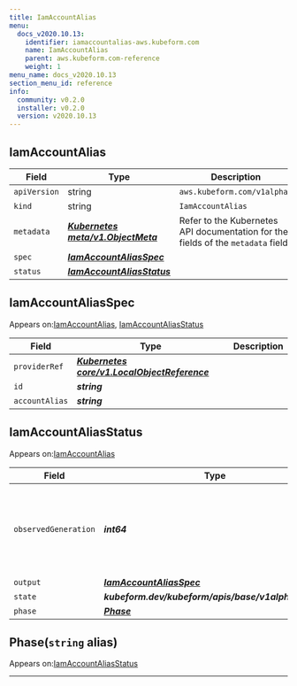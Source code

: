 ```yaml
---
title: IamAccountAlias
menu:
  docs_v2020.10.13:
    identifier: iamaccountalias-aws.kubeform.com
    name: IamAccountAlias
    parent: aws.kubeform.com-reference
    weight: 1
menu_name: docs_v2020.10.13
section_menu_id: reference
info:
  community: v0.2.0
  installer: v0.2.0
  version: v2020.10.13
---
```


## IamAccountAlias
| Field | Type | Description |
| ------ | ----- | ----------- |
| `apiVersion` | string | `aws.kubeform.com/v1alpha1` |
|    `kind` | string | `IamAccountAlias` |
| `metadata` | ***[Kubernetes meta/v1.ObjectMeta](https://kubernetes.io/docs/reference/generated/kubernetes-api/v1.13/#objectmeta-v1-meta)***|Refer to the Kubernetes API documentation for the fields of the `metadata` field.|
| `spec` | ***[IamAccountAliasSpec](#iamaccountaliasspec)***||
| `status` | ***[IamAccountAliasStatus](#iamaccountaliasstatus)***||
## IamAccountAliasSpec

Appears on:[IamAccountAlias](#iamaccountalias), [IamAccountAliasStatus](#iamaccountaliasstatus)

| Field | Type | Description |
| ------ | ----- | ----------- |
| `providerRef` | ***[Kubernetes core/v1.LocalObjectReference](https://kubernetes.io/docs/reference/generated/kubernetes-api/v1.13/#localobjectreference-v1-core)***||
| `id` | ***string***||
| `accountAlias` | ***string***||
## IamAccountAliasStatus

Appears on:[IamAccountAlias](#iamaccountalias)

| Field | Type | Description |
| ------ | ----- | ----------- |
| `observedGeneration` | ***int64***| ***(Optional)*** Resource generation, which is updated on mutation by the API Server.|
| `output` | ***[IamAccountAliasSpec](#iamaccountaliasspec)***| ***(Optional)*** |
| `state` | ***kubeform.dev/kubeform/apis/base/v1alpha1.State***| ***(Optional)*** |
| `phase` | ***[Phase](#phase)***| ***(Optional)*** |
## Phase(`string` alias)

Appears on:[IamAccountAliasStatus](#iamaccountaliasstatus)

---
